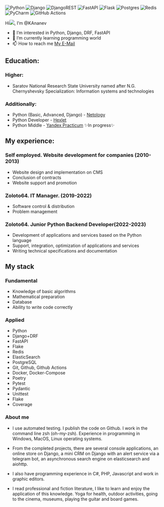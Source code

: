 ![Python](https://img.shields.io/badge/python-3670A0?style=for-the-badge&logo=python&logoColor=ffdd54)
![Django](https://img.shields.io/badge/django-%23092E20.svg?style=for-the-badge&logo=django&logoColor=white)
![DjangoREST](https://img.shields.io/badge/DJANGO-REST-ff1709?style=for-the-badge&logo=django&logoColor=white&color=ff1709&labelColor=gray)
![FastAPI](https://img.shields.io/badge/FastAPI-005571?style=for-the-badge&logo=fastapi)
![Flask](https://img.shields.io/badge/flask-%23000.svg?style=for-the-badge&logo=flask&logoColor=white)
![Postgres](https://img.shields.io/badge/postgres-%23316192.svg?style=for-the-badge&logo=postgresql&logoColor=white)
![Redis](https://img.shields.io/badge/redis-%23DD0031.svg?style=for-the-badge&logo=redis&logoColor=white)
![PyCharm](https://img.shields.io/badge/pycharm-143?style=for-the-badge&logo=pycharm&logoColor=black&color=black&labelColor=green)
![GitHub Actions](https://img.shields.io/badge/github%20actions-%232671E5.svg?style=for-the-badge&logo=githubactions&logoColor=white)

Hi![](https://user-images.githubusercontent.com/18350557/176309783-0785949b-9127-417c-8b55-ab5a4333674e.gif), I’m @KAnanev
- 👀 I’m interested in Python, Django, DRF, FastAPI
- 🌱 I’m currently learning programming world
- 📫 How to reach me [My E-Mail](mailto:ananevdev@yandex.ru)

## Education:
### Higher:
- Saratov National Research State University named after N.G. Chernyshevsky
Specialization: Information systems and technologies

### Additionally:
- Python (Basic, Advanced, Django) - [Netology](https://netology.ru/)
- Python Developer - [Hexlet](https://ru.hexlet.io/)
- Python Middle - [Yandex Practicum](https://practicum.yandex.ru/profile/middle-python/) ✨In progress✨

## My experience:
### Self employed. Website development for companies (2010-2013) 
- Website design and implementation on CMS
- Conclusion of contracts
- Website support and promotion

### Zoloto64. IT Manager. (2019-2022)
- Software control & distribution
- Problem management

### Zoloto64. Junior Python Backend Developer(2022-2023)
- Development of applications and services based on the Python language
- Support, integration, optimization of applications and services
- Writing technical specifications and documentation


## My stack
### Fundamental
- Knowledge of basic algorithms
- Mathematical preparation
- Database
- Ability to write code correctly

### Applied
- Python
- Django+DRF
- FastAPI
- Flake
- Redis
- ElasticSearch
- PostgreSQL
- Git, Github, Github Actions
- Docker, Docker-Compose
- Poetry
- Pytest
- Pydantic
- Unittest
- Flake
- Coverage

### About me

- I use automated testing. I publish the code on Github. I work in the command line zsh (oh-my-zsh).
Experience in programming in Windows, MacOS, Linux operating systems.

- From the completed projects, there are several console applications, an online store on Django, a mini CRM on Django with an alert service via a telegram bot, an asynchronous search engine on elasticsearch and aiohttp.

- I also have programming experience in C#, PHP, Javascript and work in graphic editors.

- I read professional and fiction literature, I like to learn and enjoy the application of this knowledge. Yoga for health, outdoor activities, going to the cinema, museums, playing the guitar and board games.

<!---
KAnanev/KAnanev is a ✨ special ✨ repository because its `README.md` (this file) appears on your GitHub profile.
You can click the Preview link to take a look at your changes.
--->
